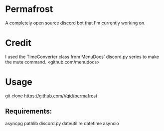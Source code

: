 # Permafrost
A completely open source discord bot that I'm currently working on.
# Credit
I used the TimeConverter class from MenuDocs' discord.py series to make the mute command. <github.com/menudocs>
# Usage
git clone https://github.com/Vqid/permafrost
## Requirements:
asyncpg
pathlib
discord.py
dateutil
re
datetime
asyncio


